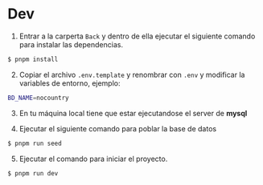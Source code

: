 # Dev

1. Entrar a la carperta `Back` y dentro de ella ejecutar el siguiente comando para instalar las dependencias.

```bash
$ pnpm install
```

2. Copiar el archivo `.env.template` y renombrar con `.env` y modificar la variables de entorno, ejemplo:

```bash
BD_NAME=nocountry
```

3. En tu máquina local tiene que estar ejecutandose el server de **mysql**

4. Ejecutar el siguiente comando para poblar la base de datos

```bash
$ pnpm run seed
```

5. Ejecutar el comando para iniciar el proyecto.

```bash
$ pnpm run dev
```
